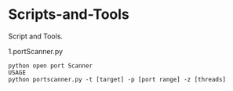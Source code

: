 # Scripts-and-Tools

Script and Tools.

1.portScanner.py

	python open port Scanner
	USAGE
	python portscanner.py -t [target] -p [port range] -z [threads]